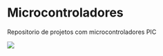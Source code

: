 # Microcontroladores

Repositorio de projetos com microcontroladores PIC

![](https://github.com/FelipeFFerreira/Microcontroladores/tree/master/PIC16F/Controle_analogico_pwm/gifApresentacao.gif "")

